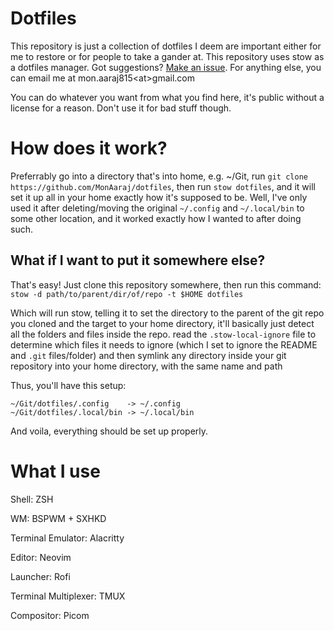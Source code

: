 # Dotfiles

This repository is just a collection of dotfiles I deem are important either for me to restore or for people to take a gander at.
This repository uses stow as a dotfiles manager.
Got suggestions? [Make an issue](https://github.com/MonAaraj/dotfiles/issues).
For anything else, you can email me at mon.aaraj815\<at\>gmail.com

You can do whatever you want from what you find here, it's public without a license for a reason.
Don't use it for bad stuff though.

# How does it work?

Preferrably go into a directory that's into home, e.g. ~/Git, run `git clone https://github.com/MonAaraj/dotfiles`, then run `stow dotfiles`, and it will set it up all in your home exactly how it's supposed to be. Well, I've only used it after deleting/moving the original `~/.config` and `~/.local/bin` to some other location, and it worked exactly how I wanted to after doing such.

## What if I want to put it somewhere else?

That's easy! Just clone this repository somewhere, then run this command: `stow -d path/to/parent/dir/of/repo -t $HOME dotfiles`

Which will run stow, telling it to set the directory to the parent of the git repo you cloned and the target to your home directory, it'll basically just detect all the folders and files inside the repo. read the `.stow-local-ignore` file to determine which files it needs to ignore (which I set to ignore the README and `.git` files/folder) and then symlink any directory inside your git repository into your home directory, with the same name and path

Thus, you'll have this setup:

```
~/Git/dotfiles/.config    -> ~/.config
~/Git/dotfiles/.local/bin -> ~/.local/bin
```

And voila, everything should be set up properly.

# What I use

Shell: ZSH

WM: BSPWM + SXHKD

Terminal Emulator: Alacritty

Editor: Neovim

Launcher: Rofi

Terminal Multiplexer: TMUX

Compositor: Picom
